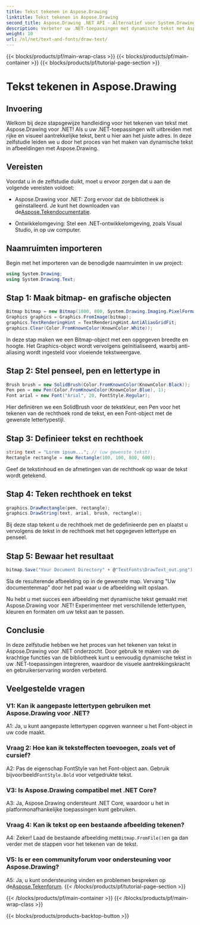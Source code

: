 ```yaml
---
title: Tekst tekenen in Aspose.Drawing
linktitle: Tekst tekenen in Aspose.Drawing
second_title: Aspose.Drawing .NET API - Alternatief voor System.Drawing.Common
description: Verbeter uw .NET-toepassingen met dynamische tekst met Aspose.Drawing voor .NET. Volg onze stapsgewijze handleiding om tekst te tekenen, lettertypen aan te passen en visueel aantrekkelijke afbeeldingen te maken.
weight: 10
url: /nl/net/text-and-fonts/draw-text/
---
```


{{< blocks/products/pf/main-wrap-class >}}
{{< blocks/products/pf/main-container >}}
{{< blocks/products/pf/tutorial-page-section >}}

# Tekst tekenen in Aspose.Drawing

## Invoering

Welkom bij deze stapsgewijze handleiding voor het tekenen van tekst met Aspose.Drawing voor .NET! Als u uw .NET-toepassingen wilt uitbreiden met rijke en visueel aantrekkelijke tekst, bent u hier aan het juiste adres. In deze zelfstudie leiden we u door het proces van het maken van dynamische tekst in afbeeldingen met Aspose.Drawing.

## Vereisten

Voordat u in de zelfstudie duikt, moet u ervoor zorgen dat u aan de volgende vereisten voldoet:

-  Aspose.Drawing voor .NET: Zorg ervoor dat de bibliotheek is geïnstalleerd. Je kunt het downloaden van de[Aspose.Tekendocumentatie](https://reference.aspose.com/drawing/net/).

- Ontwikkelomgeving: Stel een .NET-ontwikkelomgeving, zoals Visual Studio, in op uw computer.

## Naamruimten importeren

Begin met het importeren van de benodigde naamruimten in uw project:

```csharp
using System.Drawing;
using System.Drawing.Text;
```

## Stap 1: Maak bitmap- en grafische objecten

```csharp
Bitmap bitmap = new Bitmap(1000, 800, System.Drawing.Imaging.PixelFormat.Format32bppPArgb);
Graphics graphics = Graphics.FromImage(bitmap);
graphics.TextRenderingHint = TextRenderingHint.AntiAliasGridFit;
graphics.Clear(Color.FromKnownColor(KnownColor.White));
```

In deze stap maken we een Bitmap-object met een opgegeven breedte en hoogte. Het Graphics-object wordt vervolgens geïnitialiseerd, waarbij anti-aliasing wordt ingesteld voor vloeiende tekstweergave.

## Stap 2: Stel penseel, pen en lettertype in

```csharp
Brush brush = new SolidBrush(Color.FromKnownColor(KnownColor.Black));
Pen pen = new Pen(Color.FromKnownColor(KnownColor.Blue), 1);
Font arial = new Font("Arial", 20, FontStyle.Regular);
```

Hier definiëren we een SolidBrush voor de tekstkleur, een Pen voor het tekenen van de rechthoek rond de tekst, en een Font-object met de gewenste lettertypestijl.

## Stap 3: Definieer tekst en rechthoek

```csharp
string text = "Lorem ipsum..."; // (uw gewenste tekst)
Rectangle rectangle = new Rectangle(100, 100, 800, 600);
```

Geef de tekstinhoud en de afmetingen van de rechthoek op waar de tekst wordt getekend.

## Stap 4: Teken rechthoek en tekst

```csharp
graphics.DrawRectangle(pen, rectangle);
graphics.DrawString(text, arial, brush, rectangle);
```

Bij deze stap tekent u de rechthoek met de gedefinieerde pen en plaatst u vervolgens de tekst in de rechthoek met het opgegeven lettertype en penseel.

## Stap 5: Bewaar het resultaat

```csharp
bitmap.Save("Your Document Directory" + @"TextFonts\DrawText_out.png");
```

Sla de resulterende afbeelding op in de gewenste map. Vervang "Uw documentenmap" door het pad waar u de afbeelding wilt opslaan.

Nu hebt u met succes een afbeelding met dynamische tekst gemaakt met Aspose.Drawing voor .NET! Experimenteer met verschillende lettertypen, kleuren en formaten om uw tekst aan te passen.

## Conclusie

In deze zelfstudie hebben we het proces van het tekenen van tekst in Aspose.Drawing voor .NET onderzocht. Door gebruik te maken van de krachtige functies van de bibliotheek kunt u eenvoudig dynamische tekst in uw .NET-toepassingen integreren, waardoor de visuele aantrekkingskracht en gebruikerservaring worden verbeterd.

## Veelgestelde vragen

### V1: Kan ik aangepaste lettertypen gebruiken met Aspose.Drawing voor .NET?

A1: Ja, u kunt aangepaste lettertypen opgeven wanneer u het Font-object in uw code maakt.

### Vraag 2: Hoe kan ik teksteffecten toevoegen, zoals vet of cursief?

 A2: Pas de eigenschap FontStyle van het Font-object aan. Gebruik bijvoorbeeld`FontStyle.Bold` voor vetgedrukte tekst.

### V3: Is Aspose.Drawing compatibel met .NET Core?

A3: Ja, Aspose.Drawing ondersteunt .NET Core, waardoor u het in platformonafhankelijke toepassingen kunt gebruiken.

### Vraag 4: Kan ik tekst op een bestaande afbeelding tekenen?

 A4: Zeker! Laad de bestaande afbeelding met`Bitmap.FromFile()`en ga dan verder met de stappen voor het tekenen van de tekst.

### V5: Is er een communityforum voor ondersteuning voor Aspose.Drawing?

 A5: Ja, u kunt ondersteuning vinden en problemen bespreken op de[Aspose.Tekenforum](https://forum.aspose.com/c/diagram/17).
{{< /blocks/products/pf/tutorial-page-section >}}

{{< /blocks/products/pf/main-container >}}
{{< /blocks/products/pf/main-wrap-class >}}

{{< blocks/products/products-backtop-button >}}
